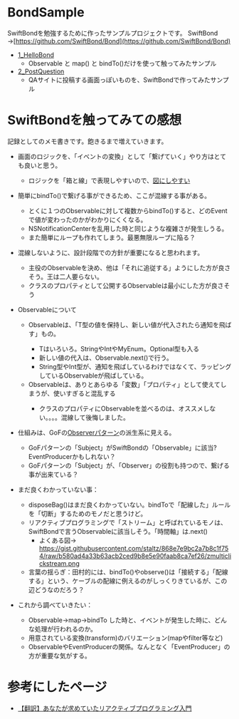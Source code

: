 # BondSample
SwiftBondを勉強するために作ったサンプルプロジェクトです。
SwiftBond →[https://github.com/SwiftBond/Bond](https://github.com/SwiftBond/Bond)

- [1_HelloBond](https://github.com/taktamur/BondSample/tree/master/BondSample/1_HelloBond)
  - Observable と map() と bindTo()だけを使って触ってみたサンプル
- [2_PostQuestion](https://github.com/taktamur/BondSample/tree/master/BondSample/2_PostQuestioVC)
  - QAサイトに投稿する画面っぽいものを、SwiftBondで作ってみたサンプル

# SwiftBondを触ってみての感想
記録としてのメモ書きです。飽きるまで増えていきます。

- 画面のロジックを、「イベントの変換」として「繋げていく」やり方はとても良いと思う。
  - ロジックを「箱と線」で表現しやすいので、[図にしやすい](https://github.com/taktamur/BondSample/blob/master/BondSample/2_PostQuestioVC/README.md#接続状態)
- 簡単にbindTo()で繋げる事ができるため、ここが混線する事がある。
  - とくに１つのObservableに対して複数からbindTo()すると、どのEventで値が変わったのかがわかりにくくなる。
  - NSNotificationCenterを乱用した時と同じような複雑さが発生しうる。
  - また簡単にループも作れてしまう。最悪無限ループに陥る？
- 混線しないように、設計段階での方針が重要になると思われます。
  - 主役のObservableを決め、他は「それに追従する」ようにした方が良さそう。王は二人要らない。
  - クラスのプロパティとして公開するObservableは最小にした方が良さそう
- Observable<T>について
  - Observable<T>は、「T型の値を保持し、新しい値が代入されたら通知を飛ばす」もの。
    - Tはいろいろ。StringやIntやMyEnum。Optional型も入る
    - 新しい値の代入は、Observable.next()で行う。
    - String型やInt型が、通知を飛ばしているわけではなくて、ラッピングしているObservableが飛ばしている。
  - Observable<T>は、ありとあらゆる「変数」「プロパティ」として使えてしまうが、使いすぎると混乱する 
    - クラスのプロパティにObservable<T>を並べるのは、オススメしない。。。。混線して後悔しました。  
 - 仕組みは、GoFの[Observerパターン](https://ja.wikipedia.org/wiki/Observer_パターン)の派生系に見える。
    - GoFパターンの「Subject」がSwiftBondの「Observable」に該当? EventProducerかもしれない？
    - GoFパターンの「Subject」が、「Observer」の役割も持つので、繋げる事が出来ている？

- まだ良くわかっていない事：
  - disposeBag()はまだ良くわかっていない。bindToで「配線した」ルールを「切断」するためのモノだと思うけど。
  - リアクティブプログラミングで「ストリーム」と呼ばれているモノは、SwiftBondで言うObservableに該当しそう。「時間軸」は.next()
    - よくある図→ https://gist.githubusercontent.com/staltz/868e7e9bc2a7b8c1f754/raw/b580ad4a33b63acb2ced9b8e5e90faab8ca7ef26/zmulticlickstream.png
  - 言葉の揺らぎ：田村的には、bindTo()やobserve()は「接続する」「配線する」という、ケーブルの配線に例えるのがしっくりきているが、この辺どうなのだろう？
- これから調べていきたい：
  - Observable->map->bindTo した時と、イベントが発生した時に、どんな処理が行われるのか。
  - 用意されている変換(transform)のバリエーション(mapやfilter等など)
  - ObservableやEventProducerの関係。なんとなく「EventProducer」の方が重要な気がする。

# 参考にしたページ

- [【翻訳】あなたが求めていたリアクティブプログラミング入門](http://ninjinkun.hatenablog.com/entry/introrxja)
